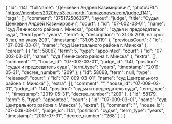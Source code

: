 {
    "id": 1141,
    "fullName": "Денкевич Андрей Казимирович",
    "photoURL": "https://members2020by.s3.eu-north-1.amazonaws.com/judge_1141",
    "tags": [],
    "comment": "375172506367",
    "layout": "judge",
    "title": "Судья Денкевич Андрей Казимирович",
    "court": {
        "id": "07-002-03-01",
        "name": "суд Ленинского района г. Минска",
        "position": "судья и председатель суда",
        "termType": "years",
        "term": 5,
        "description": "c 31.05.2019, на срок 5 лет, по указу 209",
        "timestamp": "31.05.2019"
    },
    "previousCourt": {
        "id": "07-009-03-01",
        "name": "суд Центрального района г. Минска"
    },
    "career": [
        {
            "id": 58067,
            "term": 5,
            "type": "appointed",
            "court": {
                "id": "07-002-03-01",
                "name": "суд Ленинского района г. Минска"
            },
            "extra": [],
            "comment": "",
            "house_id": "07-002-03-01",
            "judge_id": 1141,
            "position": "судья и председатель суда",
            "term_type": "years",
            "timestamp": "2019-05-31",
            "decree_number": "209"
        },
        {
            "id": 58068,
            "term": null,
            "type": "released",
            "court": {
                "id": "07-009-03-01",
                "name": "суд Центрального района г. Минска"
            },
            "extra": [],
            "comment": "",
            "house_id": "07-009-03-01",
            "judge_id": 1141,
            "position": "судья и председатель суда",
            "term_type": "",
            "timestamp": "2019-05-31",
            "decree_number": "209"
        },
        {
            "id": 58179,
            "term": 5,
            "type": "appointed",
            "court": {
                "id": "07-009-03-01",
                "name": "суд Центрального района г. Минска"
            },
            "extra": [],
            "comment": "",
            "house_id": "07-009-03-01",
            "judge_id": 1141,
            "position": "судья",
            "term_type": "years",
            "timestamp": "2017-07-31",
            "decree_number": "268"
        }
    ]
}